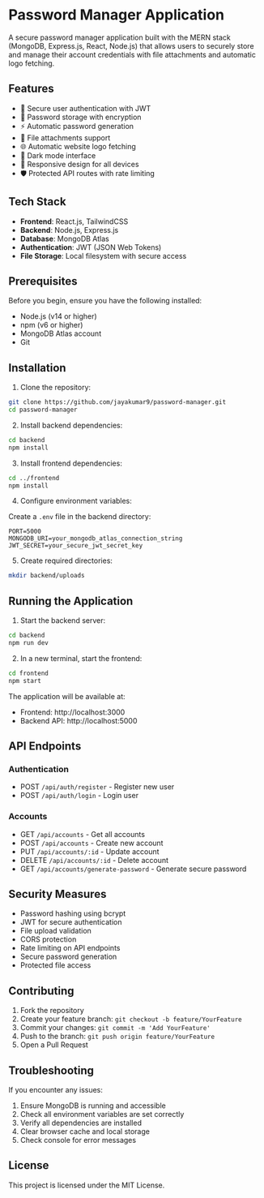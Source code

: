 # Password Manager Application

A secure password manager application built with the MERN stack (MongoDB, Express.js, React, Node.js) that allows users to securely store and manage their account credentials with file attachments and automatic logo fetching.

## Features

- 🔐 Secure user authentication with JWT
- 🔑 Password storage with encryption
- ⚡ Automatic password generation
- 📎 File attachments support
- 🌐 Automatic website logo fetching
- 🎨 Dark mode interface
- 📱 Responsive design for all devices
- 🛡️ Protected API routes with rate limiting

## Tech Stack

- **Frontend**: React.js, TailwindCSS
- **Backend**: Node.js, Express.js
- **Database**: MongoDB Atlas
- **Authentication**: JWT (JSON Web Tokens)
- **File Storage**: Local filesystem with secure access

## Prerequisites

Before you begin, ensure you have the following installed:
- Node.js (v14 or higher)
- npm (v6 or higher)
- MongoDB Atlas account
- Git

## Installation

1. Clone the repository:
```bash
git clone https://github.com/jayakumar9/password-manager.git
cd password-manager
```

2. Install backend dependencies:
```bash
cd backend
npm install
```

3. Install frontend dependencies:
```bash
cd ../frontend
npm install
```

4. Configure environment variables:

Create a `.env` file in the backend directory:
```env
PORT=5000
MONGODB_URI=your_mongodb_atlas_connection_string
JWT_SECRET=your_secure_jwt_secret_key
```

5. Create required directories:
```bash
mkdir backend/uploads
```

## Running the Application

1. Start the backend server:
```bash
cd backend
npm run dev
```

2. In a new terminal, start the frontend:
```bash
cd frontend
npm start
```

The application will be available at:
- Frontend: http://localhost:3000
- Backend API: http://localhost:5000

## API Endpoints

### Authentication
- POST `/api/auth/register` - Register new user
- POST `/api/auth/login` - Login user

### Accounts
- GET `/api/accounts` - Get all accounts
- POST `/api/accounts` - Create new account
- PUT `/api/accounts/:id` - Update account
- DELETE `/api/accounts/:id` - Delete account
- GET `/api/accounts/generate-password` - Generate secure password

## Security Measures

- Password hashing using bcrypt
- JWT for secure authentication
- File upload validation
- CORS protection
- Rate limiting on API endpoints
- Secure password generation
- Protected file access

## Contributing

1. Fork the repository
2. Create your feature branch: `git checkout -b feature/YourFeature`
3. Commit your changes: `git commit -m 'Add YourFeature'`
4. Push to the branch: `git push origin feature/YourFeature`
5. Open a Pull Request

## Troubleshooting

If you encounter any issues:

1. Ensure MongoDB is running and accessible
2. Check all environment variables are set correctly
3. Verify all dependencies are installed
4. Clear browser cache and local storage
5. Check console for error messages

## License

This project is licensed under the MIT License. 